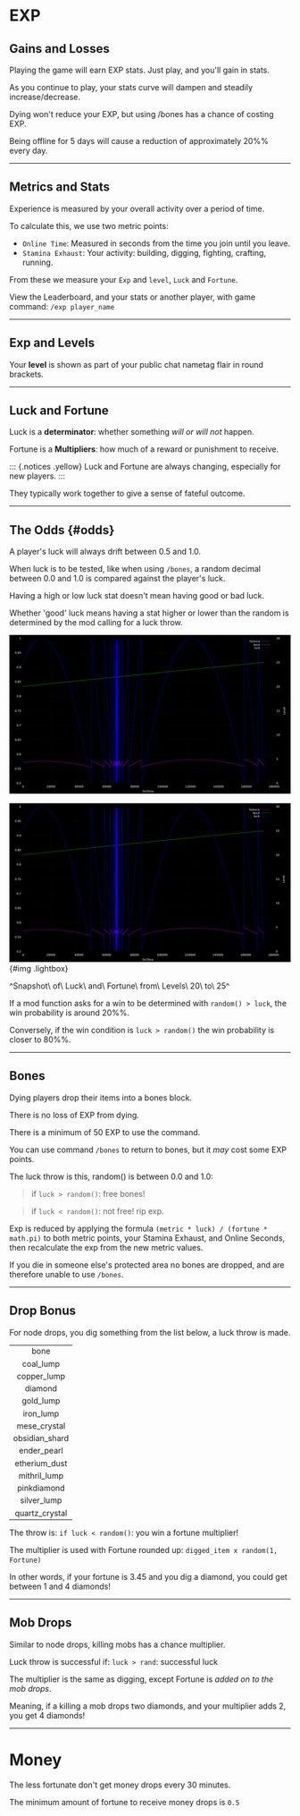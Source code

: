 # EXP

## Gains and Losses

Playing the game will earn EXP stats. Just play, and you'll gain in stats.

As you continue to play, your stats curve will dampen and steadily increase/decrease.

Dying won't reduce your EXP, but using /bones has a chance of costing EXP.

Being offline for 5 days will cause a reduction of approximately 20%% every day.

___

## Metrics and Stats

Experience is measured by your overall activity over a period of time.

To calculate this, we use two metric points:

- `Online Time`: Measured in seconds from the time you join until you leave.
- `Stamina Exhaust`: Your activity: building, digging, fighting, crafting, running.

From these we measure your `Exp` and `level`, `Luck` and `Fortune`.

View the Leaderboard, and your stats or another player, with game command: `/exp player_name`

___

## Exp and Levels

Your **level** is shown as part of your public chat nametag flair in round brackets.

___

## Luck and Fortune

Luck is a **determinator**: whether something *will or will not* happen.

Fortune is a **Multipliers**: how much of a reward or punishment to receive.

::: {.notices .yellow}
Luck and Fortune are always changing, especially for new players.
:::

They typically work together to give a sense of fateful outcome.

___

## The Odds {#odds}

A player's luck will always drift between 0.5 and 1.0.

When luck is to be tested, like when using `/bones`, a random decimal between 0.0 and 1.0 is compared against the player's luck.

Having a high or low luck stat doesn't mean having good or bad luck.

Whether 'good' luck means having a stat higher or lower than the random is determined by the mod calling for a luck throw.

[![Thumbnail Snapshot of Luck and Fortune at Levels 20 to 25](/images/other/published/thumbnails/exp_simulation-lvl_20-25.jpg)](#img)

[![Full Snapshot of Luck and Fortune at Levels 20 to 25](/images/other/published/full/exp_simulation-lvl_20-25.png)](#odds){#img .lightbox}

^Snapshot\ of\ Luck\ and\ Fortune\ from\ Levels\ 20\ to\ 25^

If a mod function asks for a win to be determined with `random() > luck`, the win probability is around 20%%.

Conversely, if the win condition is `luck > random()` the win probability is closer to 80%%.

___

## Bones

Dying players drop their items into a bones block.

There is no loss of EXP from dying.

There is a minimum of 50 EXP to use the command.

You can use command `/bones` to return to bones, but it *may* cost some EXP points.

The luck throw is this, random() is between 0.0 and 1.0:

  > if `luck > random()`: free bones!

  > if `luck < random()`: not free! rip exp.

Exp is reduced by applying the formula `(metric * luck) / (fortune * math.pi)` to both metric points, your Stamina Exhaust, and Online Seconds, then recalculate the exp from the new metric values.

If you die in someone else's protected area no bones are dropped, and are therefore unable to use `/bones`.

___

## Drop Bonus

For node drops, you dig something from the list below, a luck throw is made.

|                |
|:--------------:|
| bone           |
| coal_lump      |
| copper_lump    |
| diamond        |
| gold_lump      |
| iron_lump      |
| mese_crystal   |
| obsidian_shard |
| ender_pearl    |
| etherium_dust  |
| mithril_lump   |
| pinkdiamond    |
| silver_lump    |
| quartz_crystal |

The throw is: `if luck < random()`: you win a fortune multiplier!

The multiplier is used with Fortune rounded up: `digged_item x random(1, Fortune)`

In other words, if your fortune is 3.45 and you dig a diamond, you could get between 1 and 4 diamonds!

___

## Mob Drops

Similar to node drops, killing mobs has a chance multiplier.

Luck throw is successful if: `luck > rand`: successful luck

The multiplier is the same as digging, except Fortune is *added on to the mob drops*.

Meaning, if a killing a mob drops two diamonds, and your multiplier adds 2, you get 4 diamonds!

___

# Money

The less fortunate don't get money drops every 30 minutes.

The minimum amount of fortune to receive money drops is `0.5`

